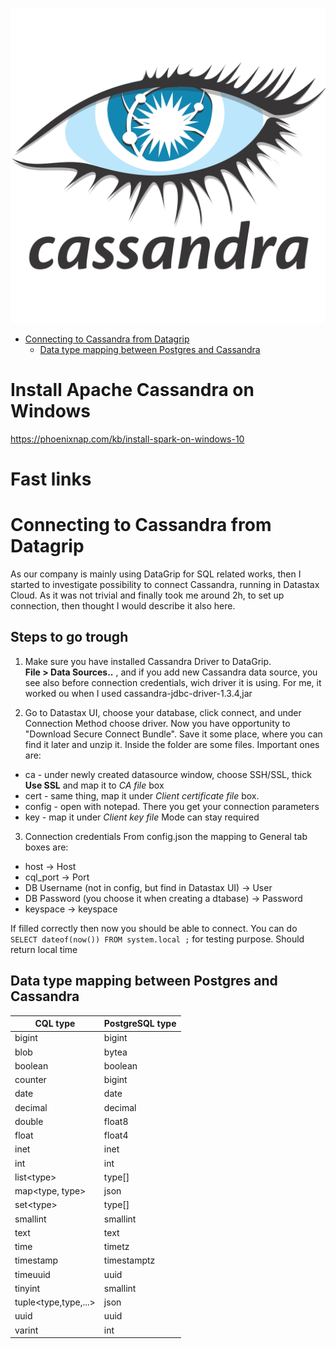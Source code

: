 ![](img/cassandralogo.png )

* [Connecting to Cassandra from Datagrip](#Connecting-to-Cassandra-from-Datagrip)  
   * [Data type mapping between Postgres and Cassandra](#Data-type-mapping-between-Postgres-and-Cassandra) 

# Install Apache Cassandra on Windows
https://phoenixnap.com/kb/install-spark-on-windows-10

# Fast links

# Connecting to Cassandra from Datagrip
As our company is mainly using DataGrip for SQL related works, then I started to investigate possibility
to connect Cassandra, running in Datastax Cloud. As it was not trivial and finally took me around 2h, to set up connection, then
thought I would describe it also here.

## Steps to go trough
1. Make sure you have installed Cassandra Driver to DataGrip.  
**File > Data Sources..** , and if you add new Cassandra data source, you see also before connection credentials, wich driver it is using.
For me, it worked ou when I used cassandra-jdbc-driver-1.3.4,jar 

2. Go to Datastax UI, choose your database, click connect, and under Connection Method choose driver. Now you have opportunity to "Download Secure Connect Bundle".
Save it some place, where you can find it later and unzip it. Inside the folder are some files. Important ones are:
- ca - under newly created datasource window, choose SSH/SSL, thick **Use SSL** and map it to *CA file* box
- cert - same thing, map it under *Client certificate file* box.
- config - open with notepad. There you get your connection parameters
- key - map it under *Client key file*
Mode can stay required

3. Connection credentials 
From config.json the mapping to General tab boxes are:
- host -> Host
- cql_port -> Port
- DB Username (not in config, but find in Datastax UI) -> User
- DB Password (you choose it when creating a dtabase) -> Password
- keyspace -> keyspace   

If filled correctly then now you should be able to connect.
You can do ```SELECT dateof(now()) FROM system.local ;``` for testing purpose. Should return local time

## Data type mapping between Postgres and Cassandra

| CQL type | PostgreSQL type |
| --- | --- |
| bigint | bigint |
| blob | bytea |
| boolean | boolean |
| counter | bigint |
| date | date |
| decimal | decimal |
| double | float8 |
| float | float4 |
| inet | inet |
| int | int |
| list\<type\> | type[] |
| map\<type, type\> | json |
| set\<type\> | type[] |
| smallint | smallint |
| text | text |
| time | timetz |
| timestamp | timestamptz |
| timeuuid | uuid |
| tinyint | smallint |
| tuple\<type,type,...\> | json |
| uuid | uuid |
| varint | int |
